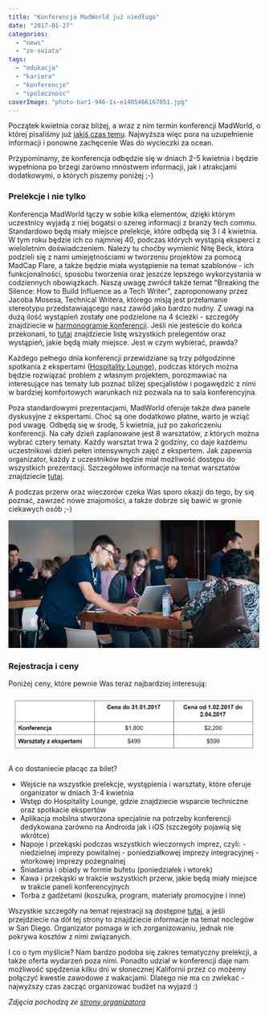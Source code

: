 ```yaml
---
title: "Konferencja MadWorld już niedługo"
date: "2017-01-27"
categories: 
  - "news"
  - "ze-swiata"
tags: 
  - "edukacja"
  - "kariera"
  - "konferencje"
  - "spolecznosc"
coverImage: "photo-bar1-946-1x-e1485466167851.jpg"
---
```


Początek kwietnia coraz bliżej, a wraz z nim termin konferencji MadWorld, o której pisaliśmy już [jakiś czas temu](http://techwriter.pl/konferencja-madworld/). Najwyższa więc pora na uzupełnienie informacji i ponowne zachęcenie Was do wycieczki za ocean.

Przypominamy, że konferencja odbędzie się w dniach 2-5 kwietnia i będzie wypełniona po brzegi zarówno mnóstwem informacji, jak i atrakcjami dodatkowymi, o których piszemy poniżej ;-)

### Prelekcje i nie tylko

Konferencja MadWorld łączy w sobie kilka elementów, dzięki którym uczestnicy wyjadą z niej bogatsi o szereg informacji z branży tech commu. Standardowo będą miały miejsce prelekcje, które odbędą się 3 i 4 kwietnia. W tym roku będzie ich co najmniej 40, podczas których wystąpią eksperci z wieloletnim doświadczeniem. Należy tu choćby wymienić Nitę Beck, która podzieli się z nami umiejętnościami w tworzeniu projektów za pomocą MadCap Flare, a także będzie miała wystąpienie na temat szablonów - ich funkcjonalności, sposobu tworzenia oraz jeszcze lepszego wykorzystania w codziennych obowiązkach. Naszą uwagę zwrócił także temat "Breaking the Silence: How to Build Influence as a Tech Writer", zaproponowany przez Jacoba Mosesa, Technical Writera, którego misją jest przełamanie stereotypu przedstawiającego nasz zawód jako bardzo nudny. Z uwagi na dużą ilość wystąpień zostały one podzielone na 4 ścieżki - szczegóły znajdziecie w [harmonogramie konferencji](http://www.madcapsoftware.com/events/madworld/schedule/conference-day-1/). Jeśli nie jesteście do końca przekonani, to [tutaj](http://www.madcapsoftware.com/events/madworld/speakers/) znajdziecie listę wszystkich prelegentów oraz wystąpień, jakie będą miały miejsce. Jest w czym wybierać, prawda?

Każdego pełnego dnia konferencji przewidziane są trzy półgodzinne spotkania z ekspertami ([Hospitality Lounge](http://www.madcapsoftware.com/events/madworld/hospitality-lounge.aspx)), podczas których można będzie rozwiązać problem z własnym projektem, porozmawiać na interesujące nas tematy lub poznać bliżej specjalistów i pogawędzić z nimi w bardziej komfortowych warunkach niż pozwala na to sala konferencyjna.

Poza standardowymi prezentacjami, MadWorld oferuje także dwa panele dyskusyjne z ekspertami. Choć są one dodatkowo płatne, warto je wziąć pod uwagę. Odbędą się w środę, 5 kwietnia, już po zakończeniu konferencji. Na cały dzień zaplanowane jest 8 warsztatów, z których można wybrać cztery tematy. Każdy warsztat trwa 2 godziny, co daje każdemu uczestnikowi dzień pełen intensywnych zajęć z ekspertem. Jak zapewnia organizator, każdy z uczestników będzie miał możliwość dostępu do wszystkich prezentacji. Szczegółowe informacje na temat warsztatów znajdziecie [tutaj](http://www.madcapsoftware.com/events/madworld/workshop.aspx).

A podczas przerw oraz wieczorów czeka Was sporo okazji do tego, by się poznać, zawrzeć nowe znajomości, a także dobrze się bawić w gronie ciekawych osób ;-)

![](images/photo-lounge2-946-1x-e1485467698950.jpg)

### Rejestracja i ceny

Poniżej ceny, które pewnie Was teraz najbardziej interesują:

![](images/Bez-nazwy-1.jpg)

A co dostaniecie płacąc za bilet?

- Wejście na wszystkie prelekcje, wystąpienia i warsztaty, które oferuje organizator w dniach 3-4 kwietnia
- Wstęp do Hospitality Lounge, gdzie znajdziecie wsparcie techniczne oraz spotkacie ekspertów
- Aplikacja mobilna stworzona specjalnie na potrzeby konferencji dedykowana zarówno na Androida jak i iOS (szczegóły pojawią się wkrótce)
- Napoje i przekąski podczas wszystkich wieczornych imprez, czyli: - niedzielnej imprezy powitalnej - poniedziałkowej imprezy integracyjnej - wtorkowej imprezy pożegnalnej
- Śniadania i obiady w formie bufetu (poniedziałek i wtorek)
- Kawa i przekąski w trakcie wszystkich przerw, jakie będą miały miejsce w trakcie paneli konferencyjnych
- Torba z gadżetami (koszulka, program, materiały promocyjne i inne)

Wszystkie szczegóły na temat rejestracji są dostępne [tutaj](http://www.madcapsoftware.com/events/madworld/pricing.aspx), a jeśli przejdziecie na dół tej strony to znajdziecie informacje na temat noclegów w San Diego. Organizator pomaga w ich zorganizowaniu, jednak nie pokrywa kosztów z nimi związanych.

I co o tym myślicie? Nam bardzo podoba się zakres tematyczny prelekcji, a także oferta wydarzeń poza nimi. Ponadto udział w konferencji daje nam możliwość spędzenia kilku dni w słonecznej Kalifornii przez co możemy połączyć kwestie zawodowe z wakacjami. Dlatego nie ma co zwlekać - najwyższy czas zacząć organizować budżet na wyjazd :)

_Zdjęcia pochodzą ze [strony organizatora](http://www.madcapsoftware.com/events/madworld/)_
